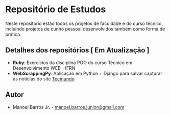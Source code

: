 # Repositório de Estudos

Neste repositório estão todos os projetos de faculdade e do curso técnico, incluindo projetos de cunho pessoal desenvolvidos também como forma de prática.

## Detalhes dos repositórios [ Em Atualização ]

* **Ruby**: Exercícios da disciplina POO do curso Técnico em Desenvolvimento WEB - IFRN
* **WebScrappingPy**: Aplicação em Python + Django para salvar capturar as notícias do site [Tecmundo](https://www.tecmundo.com.br)

## Autor

* Manoel Barros Jr. - manoel.barros.junior@gmail.com

